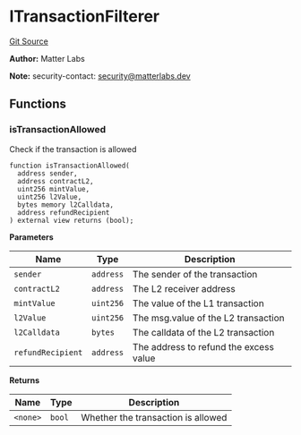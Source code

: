 # ITransactionFilterer
[Git Source](https://github.com/matter-labs/zksync-contracts/blob/a1506a91fd7e3b73aa6fe10caf12e32f39e26211/contracts/l1-contracts/state-transition/chain-interfaces/ITransactionFilterer.sol)

**Author:**
Matter Labs

**Note:**
security-contact: security@matterlabs.dev


## Functions
### isTransactionAllowed

Check if the transaction is allowed


```solidity
function isTransactionAllowed(
  address sender,
  address contractL2,
  uint256 mintValue,
  uint256 l2Value,
  bytes memory l2Calldata,
  address refundRecipient
) external view returns (bool);
```
**Parameters**

|Name|Type|Description|
|----|----|-----------|
|`sender`|`address`|The sender of the transaction|
|`contractL2`|`address`|The L2 receiver address|
|`mintValue`|`uint256`|The value of the L1 transaction|
|`l2Value`|`uint256`|The msg.value of the L2 transaction|
|`l2Calldata`|`bytes`|The calldata of the L2 transaction|
|`refundRecipient`|`address`|The address to refund the excess value|

**Returns**

|Name|Type|Description|
|----|----|-----------|
|`<none>`|`bool`|Whether the transaction is allowed|


